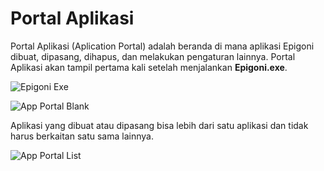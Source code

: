 # Portal Aplikasi

Portal Aplikasi (Aplication Portal) adalah beranda di mana aplikasi Epigoni dibuat, dipasang, dihapus, dan melakukan pengaturan lainnya. Portal Aplikasi akan tampil pertama kali setelah menjalankan **Epigoni.exe**.

![Epigoni Exe](/images/epigoniExe.svg)

![App Portal Blank](/images/appPortalArea.svg)

Aplikasi yang dibuat atau dipasang bisa lebih dari satu aplikasi dan tidak harus berkaitan satu sama lainnya.

![App Portal List](/images/appPortalListSample.png)


